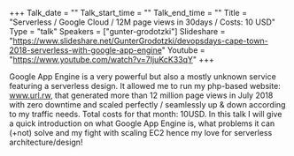 +++
Talk_date = ""
Talk_start_time = ""
Talk_end_time = ""
Title = "Serverless / Google Cloud / 12M page views in 30days / Costs: 10 USD"
Type = "talk"
Speakers = ["gunter-grodotzki"]
Slideshare = "https://www.slideshare.net/GunterGrodotzki/devopsdays-cape-town-2018-serverless-with-google-app-engine"
Youtube = "https://www.youtube.com/watch?v=7IjuKcK33qY"
+++

Google App Engine is a very powerful but also a mostly unknown service featuring a serverless design. It allowed me to run my php-based website: www.url.rw, that generated more than 12 million page views in July 2018 with zero downtime and scaled perfectly / seamlessly up & down according to my traffic needs. Total costs for that month: 10USD. In this talk I will give a quick introduction on what Google App Engine is, what problems it can (+not) solve and my fight with scaling EC2 hence my love for serverless architecture/design!
